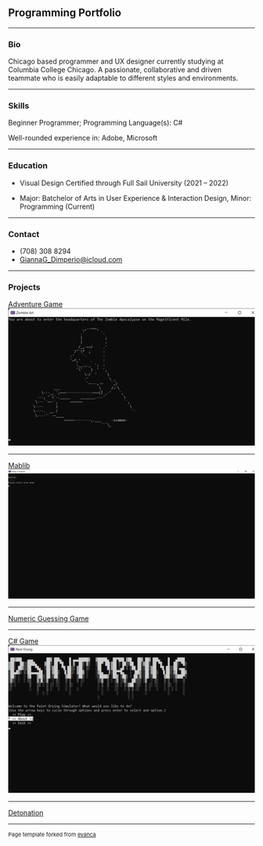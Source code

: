 ## Programming Portfolio

---

### Bio

Chicago based programmer and UX designer currently studying at Columbia College Chicago. A passionate, collaborative and driven teammate who is easily adaptable to different styles and environments.

---

### Skills

Beginner Programmer; Programming Language(s): C#

Well-rounded experience in: Adobe, Microsoft 

___

### Education

- Visual Design Certified through Full Sail University (2021 – 2022)

- Major: Batchelor of Arts in User Experience & Interaction Design, Minor: Programming (Current)

___

### Contact

- (708) 308 8294
- GiannaG_Dimperio@icloud.com

---

### Projects

[Adventure Game](/sample_page)
<img src="images/Intro.png?raw=true"/>

---

[Mablib](/Sample_page3)
<img src="images/Make a Madlib! 11_8_2022 8_15_16 PM.png?raw=true"/>

---

[Numeric Guessing Game](/Sample_page4)

___

[C# Game](/Sample_page5)
<img src="images/PaintDrying.png?raw=true"/>

___

[Detonation](/Sample_page2)

___
<p style="font-size:11px">Page template forked from <a href="https://github.com/evanca/quick-portfolio">evanca</a></p>
